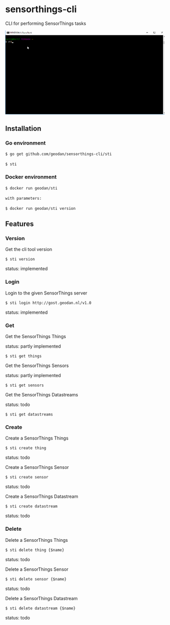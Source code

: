 

# sensorthings-cli
CLI for performing SensorThings tasks

![Demo](sti_demo.gif)

## Installation

### Go environment
``` 
$ go get github.com/geodan/sensorthings-cli/sti

$ sti
```

### Docker environment
``` 
$ docker run geodan/sti

with parameters:

$ docker run geodan/sti version
```


## Features

### Version

Get the cli tool version

```
$ sti version 
```

status: implemented

### Login

Login to the given SensorThings server

```
$ sti login http://gost.geodan.nl/v1.0
```
status: implemented


### Get

Get the SensorThings Things

status: partly implemented

```
$ sti get things 
```

Get the SensorThings Sensors

status: partly implemented

```
$ sti get sensors 
```

Get the SensorThings Datastreams

status: todo

```
$ sti get datastreams 
```

### Create

Create a SensorThings Things

```
$ sti create thing 
```

status: todo

Create a SensorThings Sensor

```
$ sti create sensor
```

status: todo

Create a SensorThings Datastream

```
$ sti create datastream
```

status: todo

### Delete

Delete a SensorThings Things

```
$ sti delete thing {$name}
```
status: todo

Delete a SensorThings Sensor

```
$ sti delete sensor {$name}
```
status: todo

Delete a SensorThings Datastream

```
$ sti delete datastream {$name}
```
status: todo









